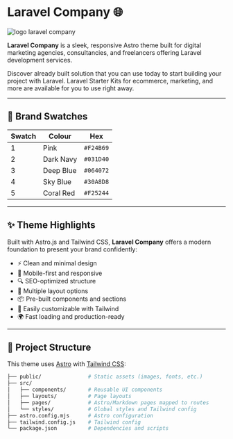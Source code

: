 # Laravel Company 🌐

![logo laravel company](https://i.imgur.com/xD1xl8M.png)

**Laravel Company** is a sleek, responsive Astro theme built for digital marketing agencies, consultancies, and freelancers offering Laravel development services.

Discover already built solution that you can use today to start building your project with Laravel.
Laravel Starter Kits for ecommerce, marketing, and more are available for you to use right away.

---

## 🎨 Brand Swatches

| Swatch | Colour       | Hex       |
|--------|--------------|-----------|
| 1      | Pink         | `#F24B69` |
| 2      | Dark Navy    | `#031D40` |
| 3      | Deep Blue    | `#064072` |
| 4      | Sky Blue     | `#30A8D8` |
| 5      | Coral Red    | `#F25244` |

---

## ✨ Theme Highlights

Built with Astro.js and Tailwind CSS, **Laravel Company** offers a modern foundation to present your brand confidently:

- ⚡ Clean and minimal design
- 📱 Mobile-first and responsive
- 🔍 SEO-optimized structure
- 📐 Multiple layout options
- 📦 Pre-built components and sections
- 🧩 Easily customizable with Tailwind
- 🌍 Fast loading and production-ready

---

## 📁 Project Structure

This theme uses [Astro](https://astro.build) with [Tailwind CSS](https://tailwindcss.com):

```bash
├── public/               # Static assets (images, fonts, etc.)
├── src/
│   ├── components/       # Reusable UI components
│   ├── layouts/          # Page layouts
│   ├── pages/            # Astro/Markdown pages mapped to routes
│   └── styles/           # Global styles and Tailwind config
├── astro.config.mjs      # Astro configuration
├── tailwind.config.js    # Tailwind config
└── package.json          # Dependencies and scripts
